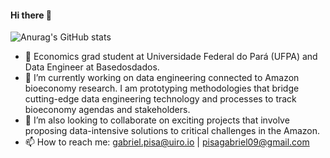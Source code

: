 #### Hi there 👋 

<!--
**folhesgabriel/folhesgabriel** is a ✨ _special_ ✨ repository because its `README.md` (this file) appears on your GitHub profile.

Here are some ideas to get you started:

- 🔭 I’m currently working on ...
- 🌱 I’m currently learning ...
- 👯 I’m looking to collaborate on ...
- 🤔 I’m looking for help with ...
- 📫 How to reach me: ...
-->



![Anurag's GitHub stats](https://github-readme-stats.vercel.app/api?username=folhesgabriel&show_icons=true&theme=tokyonight)

- 🌱 Economics grad student at Universidade Federal do Pará (UFPA) and Data Engineer at Basedosdados. 
- 🔭 I’m currently working on data engineering connected to Amazon bioeconomy research. I am prototyping methodologies that bridge cutting-edge data engineering technology and processes to track bioeconomy agendas and stakeholders. 
- 👯 I’m also looking to collaborate on exciting projects that involve proposing data-intensive solutions to critical challenges in the Amazon.
- 📫 How to reach me: gabriel.pisa@uiro.io | pisagabriel09@gmail.com
